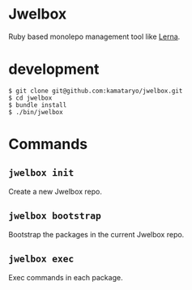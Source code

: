 # Jwelbox

Ruby based monolepo management tool like [Lerna](https://lernajs.io/).

# development

```shell
$ git clone git@github.com:kamataryo/jwelbox.git
$ cd jwelbox
$ bundle install
$ ./bin/jwelbox
```

# Commands

## `jwelbox init`

Create a new Jwelbox repo.

## `jwelbox bootstrap`

Bootstrap the packages in the current Jwelbox repo.

## `jwelbox exec`

Exec commands in each package.
